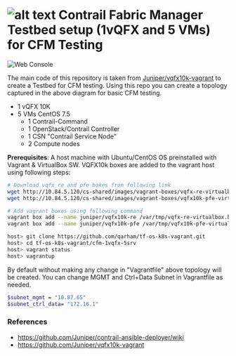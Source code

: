 # ![alt text](/images/cfm-top.png) Contrail Fabric Manager Testbed setup (1vQFX and 5 VMs) for CFM Testing


![Web Console](/images/cfm-1vqfx-5srv-topology.png)


The main code of this repository is taken from [Juniper/vqfx10k-vagrant](https://github.com/Juniper/vqfx10k-vagrant) to create a Testbed for CFM testing. Using this repo you can create a topology captured in the above diagram for basic CFM testing.

* 1 vQFX 10K
* 5 VMs CentOS 7.5 
  * 1 Contrail-Command
  * 1 OpenStack/Contrail Controller
  * 1 CSN "Contrail Service Node"
  * 2 Compute nodes
 
**Prerequisites**: A host machine with Ubuntu/CentOS OS preinstalled with Vagrant & VirtualBox SW. VQFX10k boxes are added to the vagrant host using following steps:

```bash
# Download vqfx re and pfe boxes from following link
wget http://10.84.5.120/cs-shared/images/vagrant-boxes/vqfx-re-virtualbox.box
wget http://10.84.5.120/cs-shared/images/vagrant-boxes/vqfx10k-pfe-virtualbox.box 

# Add vagrant boxes using following command
vagrant box add --name juniper/vqfx10k-re /var/tmp/vqfx-re-virtualbox.box
vagrant box add --name juniper/vqfx10k-pfe /var/tmp/vqfx10k-pfe-virtualbox.box
 ```


```bash
host> git clone https://github.com/qarham/tf-os-k8s-vagrant.git
host> cd tf-os-k8s-vagrant/cfm-1vqfx-5srv
host> vagrant status
host> vagrantup
```

By default without making any change in "Vagrantfile" above topology will be created. You can change MGMT and Ctrl+Data Subnet in Vagrantfile as needed.

```bash
$subnet_mgmt = "10.87.65"
$subnet_ctrl_data= "172.16.1"
```

### References

* <https://github.com/Juniper/contrail-ansible-deployer/wiki>
* <https://github.com/Juniper/vqfx10k-vagrant>